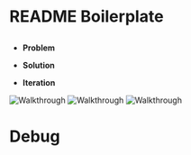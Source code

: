 # README Boilerplate
<!-- Description here -->

## 
- **Problem**

- **Solution**

- **Iteration**

![Walkthrough]()
![Walkthrough]()
![Walkthrough]()
<!-- [Visit Project]() -->

# Debug